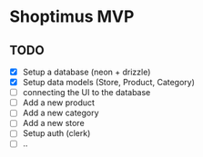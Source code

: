 # Shoptimus MVP

## TODO

- [x] Setup a database (neon + drizzle)
- [x] Setup data models (Store, Product, Category)
- [ ] connecting the UI to the database
- [ ] Add a new product
- [ ] Add a new category
- [ ] Add a new store
- [ ] Setup auth (clerk)
- [ ] ..
